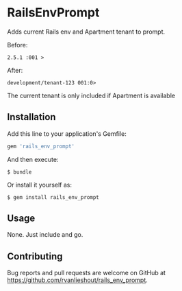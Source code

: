 # RailsEnvPrompt

Adds current Rails env and Apartment tenant to prompt.

Before:

```
2.5.1 :001 >
```

After:

```
development/tenant-123 001:0>
```

The current tenant is only included if Apartment is available

## Installation

Add this line to your application's Gemfile:

```ruby
gem 'rails_env_prompt'
```

And then execute:

    $ bundle

Or install it yourself as:

    $ gem install rails_env_prompt

## Usage

None. Just include and go.

## Contributing

Bug reports and pull requests are welcome on GitHub at https://github.com/rvanlieshout/rails_env_prompt.
